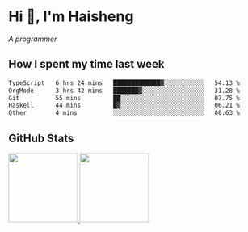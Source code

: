
# Hi 👋, I'm Haisheng

*A programmer*

<!---
## What I'm reading

[Reading list](https://freizl.github.io/info/books.html)
-->

## How I spent my time last week

<!--START_SECTION:waka-->

```txt
TypeScript   6 hrs 24 mins   █████████████▓░░░░░░░░░░░   54.13 %
OrgMode      3 hrs 42 mins   ███████▓░░░░░░░░░░░░░░░░░   31.28 %
Git          55 mins         ██░░░░░░░░░░░░░░░░░░░░░░░   07.75 %
Haskell      44 mins         █▓░░░░░░░░░░░░░░░░░░░░░░░   06.21 %
Other        4 mins          ░░░░░░░░░░░░░░░░░░░░░░░░░   00.63 %
```

<!--END_SECTION:waka-->

## GitHub Stats

<a href="https://github.com/hw202207">
  <img height="137px" src="https://github-readme-stats.vercel.app/api?username=freizl&hide_title=false&hide_border=true&show_icons=true&include_all_commits=true&count_private=true&line_height=21&theme=" />
  <img height="137px" src="https://github-readme-stats.vercel.app/api/top-langs/?username=freizl&hide_title=true&hide_border=true&layout=compact&langs_count=6&theme=" />
</a>
